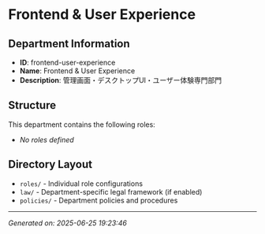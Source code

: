 # Frontend & User Experience

## Department Information
- **ID**: frontend-user-experience
- **Name**: Frontend & User Experience
- **Description**: 管理画面・デスクトップUI・ユーザー体験専門部門

## Structure
This department contains the following roles:

- *No roles defined*

## Directory Layout
- `roles/` - Individual role configurations
- `law/` - Department-specific legal framework (if enabled)
- `policies/` - Department policies and procedures

---
*Generated on: 2025-06-25 19:23:46*
